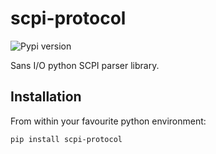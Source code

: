# scpi-protocol

![Pypi version][pypi]

Sans I/O python SCPI parser library.

## Installation

From within your favourite python environment:

```console
pip install scpi-protocol
```

[pypi]: https://img.shields.io/pypi/pyversions/scpi-protocol.svg


